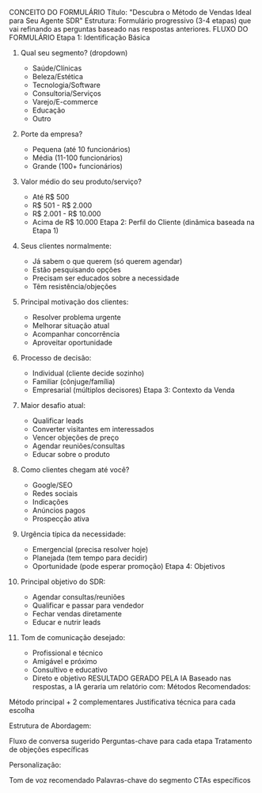CONCEITO DO FORMULÁRIO
Título: "Descubra o Método de Vendas Ideal para Seu Agente SDR"
Estrutura: Formulário progressivo (3-4 etapas) que vai refinando as perguntas baseado nas respostas anteriores.
FLUXO DO FORMULÁRIO
Etapa 1: Identificação Básica
1. Qual seu segmento? (dropdown)
   - Saúde/Clínicas
   - Beleza/Estética  
   - Tecnologia/Software
   - Consultoria/Serviços
   - Varejo/E-commerce
   - Educação
   - Outro

2. Porte da empresa?
   - Pequena (até 10 funcionários)
   - Média (11-100 funcionários)  
   - Grande (100+ funcionários)

3. Valor médio do seu produto/serviço?
   - Até R$ 500
   - R$ 501 - R$ 2.000
   - R$ 2.001 - R$ 10.000
   - Acima de R$ 10.000
Etapa 2: Perfil do Cliente (dinâmica baseada na Etapa 1)
4. Seus clientes normalmente:
   - Já sabem o que querem (só querem agendar)
   - Estão pesquisando opções
   - Precisam ser educados sobre a necessidade
   - Têm resistência/objeções

5. Principal motivação dos clientes:
   - Resolver problema urgente
   - Melhorar situação atual
   - Acompanhar concorrência
   - Aproveitar oportunidade

6. Processo de decisão:
   - Individual (cliente decide sozinho)
   - Familiar (cônjuge/família)
   - Empresarial (múltiplos decisores)
Etapa 3: Contexto da Venda
7. Maior desafio atual:
   - Qualificar leads
   - Converter visitantes em interessados
   - Vencer objeções de preço
   - Agendar reuniões/consultas
   - Educar sobre o produto

8. Como clientes chegam até você?
   - Google/SEO
   - Redes sociais
   - Indicações
   - Anúncios pagos
   - Prospecção ativa

9. Urgência típica da necessidade:
   - Emergencial (precisa resolver hoje)
   - Planejada (tem tempo para decidir)
   - Oportunidade (pode esperar promoção)
Etapa 4: Objetivos
10. Principal objetivo do SDR:
    - Agendar consultas/reuniões
    - Qualificar e passar para vendedor
    - Fechar vendas diretamente
    - Educar e nutrir leads

11. Tom de comunicação desejado:
    - Profissional e técnico
    - Amigável e próximo
    - Consultivo e educativo
    - Direto e objetivo
RESULTADO GERADO PELA IA
Baseado nas respostas, a IA geraria um relatório com:
Métodos Recomendados:

Método principal + 2 complementares
Justificativa técnica para cada escolha

Estrutura de Abordagem:

Fluxo de conversa sugerido
Perguntas-chave para cada etapa
Tratamento de objeções específicas

Personalização:

Tom de voz recomendado
Palavras-chave do segmento
CTAs específicos
